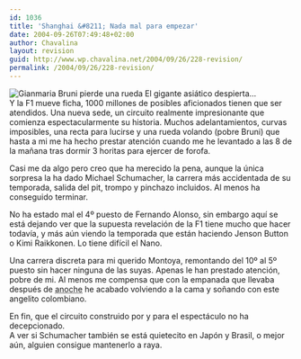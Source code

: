 ```yaml
---
id: 1036
title: 'Shanghai &#8211; Nada mal para empezar'
date: 2004-09-26T07:49:48+02:00
author: Chavalina
layout: revision
guid: http://www.wp.chavalina.net/2004/09/26/228-revision/
permalink: /2004/09/26/228-revision/
---
```

<img class="imgizqda" src="http://www.chavalina.net/imagenes/fotos/bruni.jpg" alt="Gianmaria Bruni pierde una rueda" /> El gigante asiático despierta…  
Y la F1 mueve ficha, 1000 millones de posibles aficionados tienen que ser atendidos. Una nueva sede, un circuito realmente impresionante que comienza espectacularmente su historia. Muchos adelantamientos, curvas imposibles, una recta para lucirse y una rueda volando (pobre Bruni) que hasta a mi me ha hecho prestar atenci&oacute;n cuando me he levantado a las 8 de la ma&ntilde;ana tras dormir 3 horitas para ejercer de forofa.

Casi me da algo pero creo que ha merecido la pena, aunque la &uacute;nica sorpresa la ha dado Michael Schumacher, la carrera más accidentada de su temporada, salida del pit, trompo y pinchazo incluidos. Al menos ha conseguido terminar.

No ha estado mal el 4&ordm; puesto de Fernando Alonso, sin embargo aqu&iacute; se está dejando ver que la supuesta revelaci&oacute;n de la F1 tiene mucho que hacer todav&iacute;a, y más a&uacute;n viendo la temporada que están haciendo Jenson Button o Kimi Raikkonen. Lo tiene dif&iacute;cil el Nano.

Una carrera discreta para mi querido Montoya, remontando del 10&ordm; al 5&ordm; puesto sin hacer ninguna de las suyas. Apenas le han prestado atenci&oacute;n, pobre de mi. Al menos me compensa que con la empanada que llevaba después de <acronym title="ya haré un Anoche (iii) para contarlo...">anoche</acronym> he acabado volviendo a la cama y so&ntilde;ando con este angelito colombiano.

En fin, que el circuito construido por y para el espectáculo no ha decepcionado.  
A ver si Schumacher también se está quietecito en Jap&oacute;n y Brasil, o mejor a&uacute;n, alguien consigue mantenerlo a raya.